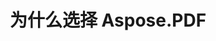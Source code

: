 ---
title: 为什么选择 Aspose.PDF
linktitle: 为什么选择 Aspose.PDF
type: docs
weight: 10
url: /php-java/why-aspose-pdf/
description: 在下一部分中解释为什么用户选择通过 Java 使用 Aspose.PDF for PHP 来处理文档。
lastmod: "2024-03-05"
sitemap:
    changefreq: "weekly"
    priority: 0.7
---